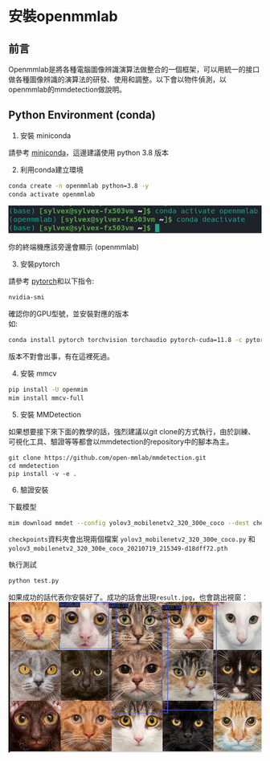 # 安裝openmmlab

## 前言

Openmmlab是將各種電腦圖像辨識演算法做整合的一個框架，可以用統一的接口做各種圖像辨識的演算法的研發、使用和調整。以下會以物件偵測，以openmmlab的mmdetection做說明。

## Python Environment (conda)

1. 安裝 miniconda

請參考 [miniconda](https://docs.conda.io/en/latest/miniconda.html)，這邊建議使用 python 3.8 版本

2. 利用conda建立環境

```bash
conda create -n openmmlab python=3.8 -y
conda activate openmmlab
```
![conda](image/Screenshot_20230117_140243.png)

你的終端機應該旁邊會顯示 (openmmlab)

3. 安裝pytorch

請參考 [pytorch](https://pytorch.org/get-started/locally/)和以下指令:
```bash
nvidia-smi
```

確認你的GPU型號，並安裝對應的版本\
如:

```bash
conda install pytorch torchvision torchaudio pytorch-cuda=11.8 -c pytorch -c nvidia
```
版本不對會出事，有在這裡死過。

4. 安裝 mmcv

```bash
pip install -U openmim
mim install mmcv-full
```

5. 安裝 MMDetection

如果想要接下來下面的教學的話，強烈建議以git clone的方式執行，由於訓練、可視化工具、驗證等等都會以mmdetection的repository中的腳本為主。

```
git clone https://github.com/open-mmlab/mmdetection.git
cd mmdetection
pip install -v -e .
```

6. 驗證安裝

下載模型
```bash
mim download mmdet --config yolov3_mobilenetv2_320_300e_coco --dest checkpoints
```
```checkpoints```資料夾會出現兩個檔案
```yolov3_mobilenetv2_320_300e_coco.py``` 和 ```yolov3_mobilenetv2_320_300e_coco_20210719_215349-d18dff72.pth```

執行測試
```bash
python test.py
```

如果成功的話代表你安裝好了。成功的話會出現```result.jpg```，也會跳出視窗：
![cat detection](image/Screenshot_20230117_154507.png)
